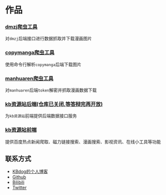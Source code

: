 # 作品

### [dmzj爬虫工具](https://github.com/KBdog/crawler-comic-dmzj2)
对`dmzj`后端接口进行数据抓取并下载漫画图片

### [copymanga爬虫工具](https://github.com/KBdog/crawler-comic-copymanga)
使用命令行解析`copymanga`后端下载图片

### [manhuaren爬虫工具](https://github.com/KBdog/crawler-comic-manhuaren)
对`manhuaren`后端`token`解密并抓取漫画数据下载

### [kb资源站后端(仓库已关闭,等答辩完再开放)](https://github.com/KBdog/kbWebStack-backend)
为`kb资源站`前端提供后端数据接口服务

### [kb资源站前端](https://github.com/KBdog/kbwebstack)
提供百度热点新闻爬取、磁力链接搜索、漫画搜索、影视资讯、在线小工具等功能

## 联系方式
* [KBdog的个人博客](https://kbdog.github.io)
* [Github](https://github.com/KBdog)
* [Bilibili](https://space.bilibili.com/3368545)
* [Twitter](https://twitter.com/yu1246450339)

